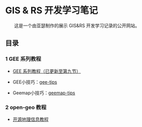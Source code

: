 # GIS & RS 开发学习笔记



&emsp;&emsp;这是一个由亚瑟制作的展示 GIS&RS 开发学习记录的公开网站。



## 目录



### 1 GEE 系列教程

- [GEE 系列教程（已更新至第九节）](./gee/gee01.md)

- GEE小技巧：[gee-tips](./gee/gee_tips.md)

- Geemap小技巧：[geemap-tips](./gee/geemap_tips.md)


### 2 open-geo 教程

- [开源地理信息教程](./open-geo-zh/index.md)



